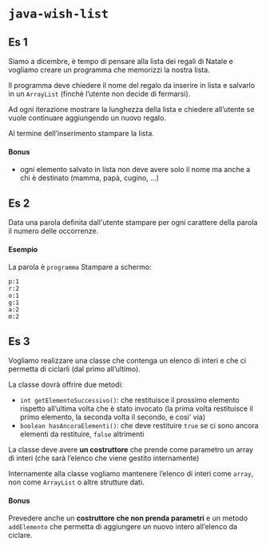 # `java-wish-list`

## **Es 1**
Siamo a dicembre, è tempo di pensare alla lista dei regali di Natale e vogliamo creare un programma che memorizzi la nostra lista.

Il programma deve chiedere il nome del regalo da inserire in lista e salvarlo in un `ArrayList` (finchè l’utente non decide di fermarsi).

Ad ogni iterazione mostrare la lunghezza della lista e chiedere all’utente se vuole continuare aggiungendo un nuovo regalo.

Al termine dell’inserimento stampare la lista.


#### Bonus
- ogni elemento salvato in lista non deve avere solo il nome ma anche a chi è destinato (mamma, papà, cugino,  …)

## **Es 2**
Data una parola definita dall'utente stampare per ogni carattere della parola il numero delle occorrenze.

#### Esempio
La parola è `programma`
Stampare a schermo:
```log
p:1
r:2
o:1
g:1
a:2
m:2
```

## **Es 3**
Vogliamo realizzare una classe che contenga un elenco di interi e che ci permetta di ciclarli (dal primo all’ultimo).

La classe dovrà offrire due metodi:
- `int getElementoSuccessivo()`: che restituisce il prossimo elemento rispetto all’ultima volta che è stato invocato (la prima volta restituisce il primo elemento, la seconda volta il secondo, e cosi' via)
- `boolean hasAncoraElementi()`: che deve restituire `true` se ci sono ancora elementi da restituire, `false` altrimenti

La classe deve avere **un costruttore** che prende come parametro un array di interi (che sarà l’elenco che viene gestito internamente)

Internamente alla classe vogliamo mantenere l’elenco di interi come `array`, non come `ArrayList` o altre strutture dati.

#### Bonus
Prevedere anche un **costruttore che non prenda parametri** e un metodo `addElemento` che permetta di aggiungere un nuovo intero all’elenco da ciclare.